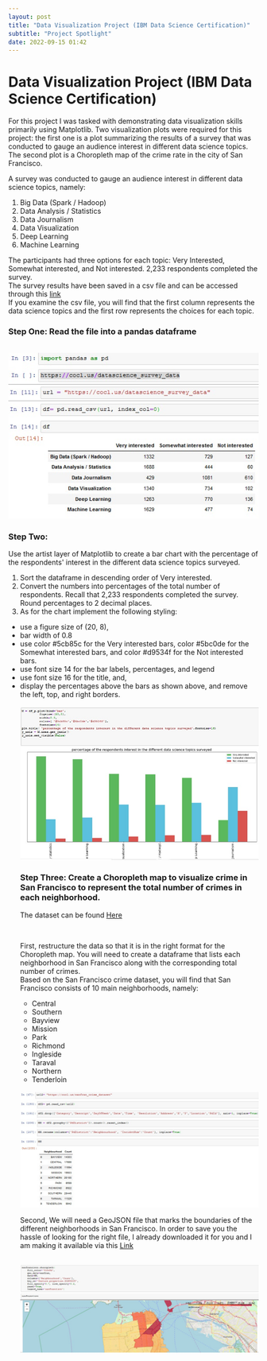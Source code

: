 ```yaml
---
layout: post
title: "Data Visualization Project (IBM Data Science Certification)"
subtitle: "Project Spotlight"
date: 2022-09-15 01:42
---
```

<h1>Data Visualization Project (IBM Data Science Certification)</h1>

<p>For this project I was tasked with demonstrating  data visualization skills primarily using Matplotlib. Two visualization plots were required for this project: the first one is a plot summarizing the results of a survey that was conducted to gauge an audience interest in different data science topics. The second plot is a Choropleth map of the crime rate in the city of San Francisco.</p>

<p>A survey was conducted to gauge an audience interest in different data science topics, namely:</p>
<ol>
<li>Big Data (Spark / Hadoop)</li>
<li> Data Analysis / Statistics</li>
<li> Data Journalism</li>
<li> Data Visualization</li>
<li>Deep Learning</li>
<li>Machine Learning</li>
</ol>
<p>The participants had three options for each topic: Very Interested, Somewhat interested, and Not interested. 2,233 respondents completed the survey.<br>
The survey results have been saved in a csv file and can be accessed through this  <a href="https://cocl.us/datascience_survey_data">link</a><br>
If you examine the csv file, you will find that the first column represents the data science topics and the first row represents the choices for each topic.</p>

<h3> Step One: Read the file into a pandas dataframe </h3>
<br>
 <img src="/assets/images/Ibmdataviz/1.jpg">

<br>
<h3> Step Two: </h3><p>Use the artist layer of Matplotlib to create a bar chart with the percentage of the respondents' interest in the different data science topics surveyed.</p>

<ol>
<li> Sort the dataframe in descending order of Very interested.</li>
<li>Convert the numbers into percentages of the total number of respondents. Recall that 2,233 respondents completed the survey. Round percentages to 2 decimal places.</li>
<li> As for the chart implement the following styling:</li>
</ol>
<ul>
<li> use a figure size of (20, 8),</li>
<li> bar width of 0.8</li>
<li> use color #5cb85c for the Very interested bars, color #5bc0de for the Somewhat interested bars, and color #d9534f for the Not interested bars.</li>
<li> use font size 14 for the bar labels, percentages, and legend</li>
<li> use font size 16 for the title, and,</li>
<li> display the percentages above the bars as shown above, and remove the left, top, and right borders.</li>
<br>
 <img src="/assets/images/Ibmdataviz/2.jpg">


<br>
<h3>Step Three: Create a Choropleth map to visualize crime in San Francisco to represent the total number of crimes in each neighborhood.</h3>
<p> The dataset can be found <a href="https://cocl.us/sanfran_crime_dataset"> Here</a></p>
<br>
<p>First, restructure the data so that it is in the right format for the Choropleth map. You will need to create a dataframe that lists each neighborhood in San Francisco along with the corresponding total number of crimes.<br>
Based on the San Francisco crime dataset, you will find that San Francisco consists of 10 main neighborhoods, namely:</p>
<ul>
<li> Central</li>
<li> Southern</li>
<li> Bayview</li>
<li> Mission</li>
<li>Park</li>
<li> Richmond</li>
<li>Ingleside</li>
<li>Taraval</li>
<li>Northern</li>
<li> Tenderloin</li>
</ul>
<br>

 <img src="/assets/images/Ibmdataviz/3.jpg">
<br>

<p>Second,
We will need a GeoJSON file that marks the boundaries of the different neighborhoods in San Francisco. In order to save you the hassle of looking for the right file, I already downloaded it for you and I am making it available via this <a href="https://cocl.us/sanfran_geojson">Link</a> </p><br>

 <img src="/assets/images/Ibmdataviz/4.jpg">